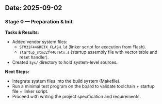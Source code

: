 ## Date: 2025-09-02

### Stage 0 — Preparation & Init

**Tasks & Results:**

* Added vendor system files:
  * `STM32F446RETX_FLASH.ld` (linker script for execution from Flash).
  * `startup_stm32f446retx.s` (startup assembly file with vector table and reset handler).
* Created `Sys/` directory to hold system-level sources.

**Next Steps:**

* Integrate system files into the build system (Makefile).
* Run a minimal test program on the board to validate toolchain + startup file + linker script.
* Proceed with writing the project specification and requirements.
